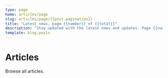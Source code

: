 ```yaml
---
type: page
home: articles/page
slug: articles/page/{{post.pagination}}
title: "Latest news, page {{number}} of {{total}}"
description: "Stay updated with the latest news and updates. Page {{number}} of {{total}}."
template: blog.posts
---
```


# Articles

Browse all articles.